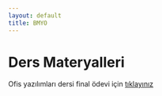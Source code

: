 ```yaml
---
layout: default
title: BMYO
---
```


#  Ders Materyalleri

Ofis yazılımları dersi final ödevi için
[tıklayınız](https://docs.google.com/a/bil.omu.edu.tr/uc?authuser=0&id=0B5WGtCyvaTupWlBJZGVVRFRISnM&export=download)


